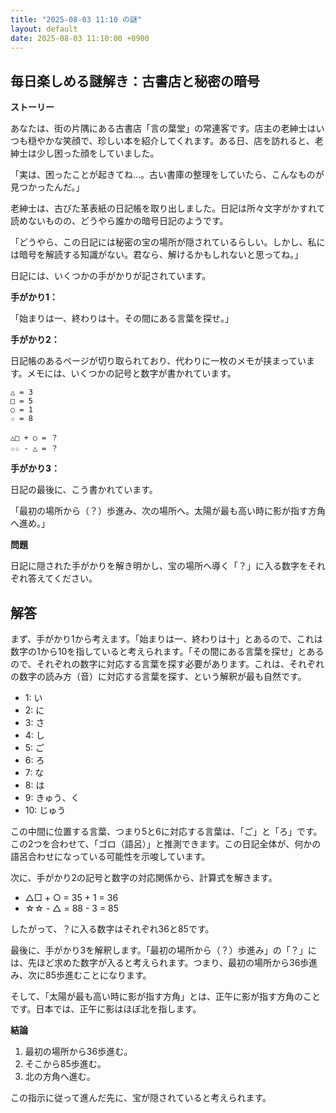 ```yaml
---
title: "2025-08-03 11:10 の謎"
layout: default
date: 2025-08-03 11:10:00 +0900
---
```

## 毎日楽しめる謎解き：古書店と秘密の暗号

**ストーリー**

あなたは、街の片隅にある古書店「言の葉堂」の常連客です。店主の老紳士はいつも穏やかな笑顔で、珍しい本を紹介してくれます。ある日、店を訪れると、老紳士は少し困った顔をしていました。

「実は、困ったことが起きてね…。古い書庫の整理をしていたら、こんなものが見つかったんだ。」

老紳士は、古びた革表紙の日記帳を取り出しました。日記は所々文字がかすれて読めないものの、どうやら誰かの暗号日記のようです。

「どうやら、この日記には秘密の宝の場所が隠されているらしい。しかし、私には暗号を解読する知識がない。君なら、解けるかもしれないと思ってね。」

日記には、いくつかの手がかりが記されています。

**手がかり1：**

「始まりは一、終わりは十。その間にある言葉を探せ。」

**手がかり2：**

日記帳のあるページが切り取られており、代わりに一枚のメモが挟まっています。メモには、いくつかの記号と数字が書かれています。

```
△ = 3
□ = 5
○ = 1
☆ = 8

△□ + ○ = ？
☆☆ - △ = ？
```

**手がかり3：**

日記の最後に、こう書かれています。

「最初の場所から（？）歩進み、次の場所へ。太陽が最も高い時に影が指す方角へ進め。」

**問題**

日記に隠された手がかりを解き明かし、宝の場所へ導く「？」に入る数字をそれぞれ答えてください。

## 解答

まず、手がかり1から考えます。「始まりは一、終わりは十」とあるので、これは数字の1から10を指していると考えられます。「その間にある言葉を探せ」とあるので、それぞれの数字に対応する言葉を探す必要があります。これは、それぞれの数字の読み方（音）に対応する言葉を探す、という解釈が最も自然です。

*   1: い
*   2: に
*   3: さ
*   4: し
*   5: ご
*   6: ろ
*   7: な
*   8: は
*   9: きゅう、く
*   10: じゅう

この中間に位置する言葉、つまり5と6に対応する言葉は、「ご」と「ろ」です。この2つを合わせて、「ゴロ（語呂）」と推測できます。この日記全体が、何かの語呂合わせになっている可能性を示唆しています。

次に、手がかり2の記号と数字の対応関係から、計算式を解きます。

*   △□ + ○ = 35 + 1 = 36
*   ☆☆ - △ = 88 - 3 = 85

したがって、？に入る数字はそれぞれ36と85です。

最後に、手がかり3を解釈します。「最初の場所から（？）歩進み」の「？」には、先ほど求めた数字が入ると考えられます。つまり、最初の場所から36歩進み、次に85歩進むことになります。

そして、「太陽が最も高い時に影が指す方角」とは、正午に影が指す方角のことです。日本では、正午に影はほぼ北を指します。

**結論**

1.  最初の場所から36歩進む。
2.  そこから85歩進む。
3.  北の方角へ進む。

この指示に従って進んだ先に、宝が隠されていると考えられます。
